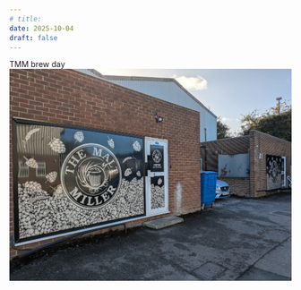 ```yaml
---
# title: 
date: 2025-10-04
draft: false 
---
```


<!-- [![pot](/images/2025-05-26/4.jpg "foo")](/images/2025-05-26/4.jpg) -->


<!-- [Brewfather recipe](https://share.brewfather.app/TsVx348vvPodFS) -->
TMM brew day
![alt text](image-1.png)